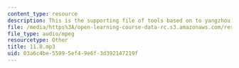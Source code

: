 ```yaml
---
content_type: resource
description: This is the supporting file of tools based on to yangzhou by way of zhenjiang.
file: /media/https%3A/open-learning-course-data-rc.s3.amazonaws.com/res-21g-003-learning-chinese-a-foundation-course-in-mandarin-spring-2011/03a6c4be55995ef49e6f3d392147219f_11.8.mp3
file_type: audio/mpeg
resourcetype: Other
title: 11.8.mp3
uid: 03a6c4be-5599-5ef4-9e6f-3d392147219f
---
```

